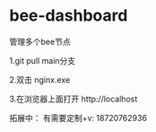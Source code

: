 # bee-dashboard
管理多个bee节点


1.git pull main分支

2.双击 nginx.exe

3.在浏览器上面打开 http://localhost




拓展中： 有需要定制+v: 18720762936




